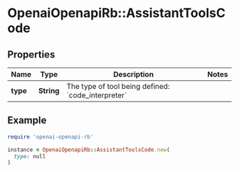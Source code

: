 # OpenaiOpenapiRb::AssistantToolsCode

## Properties

| Name | Type | Description | Notes |
| ---- | ---- | ----------- | ----- |
| **type** | **String** | The type of tool being defined: &#x60;code_interpreter&#x60; |  |

## Example

```ruby
require 'openai-openapi-rb'

instance = OpenaiOpenapiRb::AssistantToolsCode.new(
  type: null
)
```

